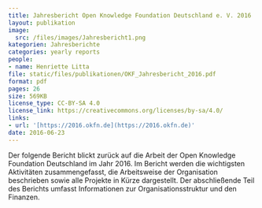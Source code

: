 ```yaml
---
title: Jahresbericht Open Knowledge Foundation Deutschland e. V. 2016
layout: publikation
image:
  src: /files/images/Jahresbericht1.png
kategorien: Jahresberichte
categories: yearly reports
people:
- name: Henriette Litta
file: static/files/publikationen/OKF_Jahresbericht_2016.pdf
format: pdf
pages: 26
size: 569KB
license_type: CC-BY-SA 4.0
license_link: https://creativecommons.org/licenses/by-sa/4.0/
links:
- url: '[https://2016.okfn.de](https://2016.okfn.de)'
date: 2016-06-23
---
```


Der folgende Bericht blickt zurück auf die Arbeit der Open Knowledge Foundation Deutschland im Jahr 2016. Im Bericht werden die wichtigsten Aktivitäten zusammengefasst, die Arbeitsweise der Organisation beschrieben sowie alle Projekte in Kürze dargestellt. Der abschließende Teil des Berichts umfasst Informationen zur Organisationsstruktur und den Finanzen.
